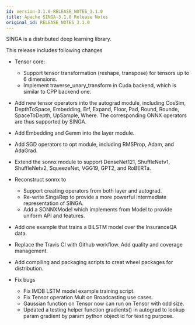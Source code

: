 ```yaml
---
id: version-3.1.0-RELEASE_NOTES_3.1.0
title: Apache SINGA-3.1.0 Release Notes
original_id: RELEASE_NOTES_3.1.0
---
```


<!--- Licensed to the Apache Software Foundation (ASF) under one or more contributor license agreements.  See the NOTICE file distributed with this work for additional information regarding copyright ownership.  The ASF licenses this file to you under the Apache License, Version 2.0 (the "License"); you may not use this file except in compliance with the License.  You may obtain a copy of the License at http://www.apache.org/licenses/LICENSE-2.0 Unless required by applicable law or agreed to in writing, software distributed under the License is distributed on an "AS IS" BASIS, WITHOUT WARRANTIES OR CONDITIONS OF ANY KIND, either express or implied.  See the License for the specific language governing permissions and limitations under the License.  -->

SINGA is a distributed deep learning library.

This release includes following changes

- Tensor core:

  - Support tensor transformation (reshape, transpose) for tensors up to 6 dimensions.
  - Implement traverse_unary_transform in Cuda backend, which is similar to CPP backend one.

- Add new tensor operators into the autograd module, including CosSim, DepthToSpace, Embedding, Erf, 
  Expand, Floor, Pad, Round, Rounde, SpaceToDepth, UpSample, Where. The corresponding ONNX operators are thus supported by SINGA.

- Add Embedding and Gemm into the layer module.

- Add SGD operators to opt module, including RMSProp, Adam, and AdaGrad.

- Extend the sonnx module to support DenseNet121, ShuffleNetv1, ShuffleNetv2, SqueezeNet, VGG19, GPT2, 
  and RoBERTa.

- Reconstruct sonnx to

  - Support creating operators from both layer and autograd.
  - Re-write SingaRep to provide a more powerful intermediate representation of SINGA.
  - Add a SONNXModel which implements from Model to provide uniform API and features.

- Add one example that trains a BiLSTM model over the InsuranceQA data.

- Replace the Travis CI with Github workflow. Add quality and coverage management.

- Add compiling and packaging scripts to creat wheel packages for distribution.

- Fix bugs

  - Fix IMDB LSTM model example training script.
  - Fix Tensor operation Mult on Broadcasting use cases.
  - Gaussian function on Tensor now can run on Tensor with odd size.
  - Updated a testing helper function gradients() in autograd to lookup param gradient by param python 
    object id for testing purpose.
